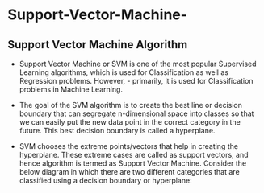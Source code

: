 # Support-Vector-Machine-
## Support Vector Machine Algorithm
- Support Vector Machine or SVM is one of the most popular Supervised Learning algorithms, which is used for Classification as well as Regression problems. However, - primarily, it is used for Classification problems in Machine Learning.

- The goal of the SVM algorithm is to create the best line or decision boundary that can segregate n-dimensional space into classes so that we can easily put the new data point in the correct category in the future. This best decision boundary is called a hyperplane.

- SVM chooses the extreme points/vectors that help in creating the hyperplane. These extreme cases are called as support vectors, and hence algorithm is termed as Support Vector Machine. Consider the below diagram in which there are two different categories that are classified using a decision boundary or hyperplane:


